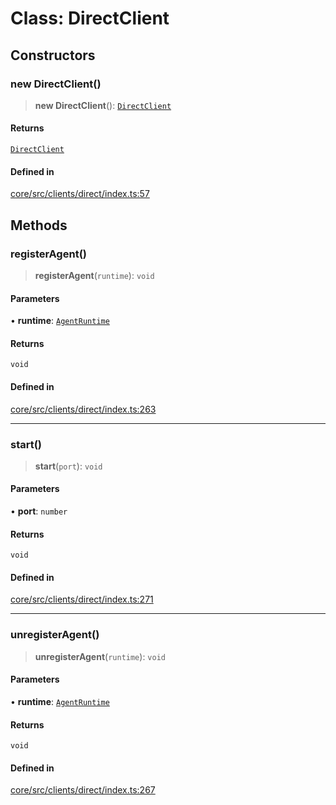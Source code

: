 # Class: DirectClient

## Constructors

### new DirectClient()

> **new DirectClient**(): [`DirectClient`](DirectClient.md)

#### Returns

[`DirectClient`](DirectClient.md)

#### Defined in

[core/src/clients/direct/index.ts:57](https://github.com/ai16z/eliza/blob/c537cb3e848b54fcb914d8ef84924fa5fdeaec66/core/src/clients/direct/index.ts#L57)

## Methods

### registerAgent()

> **registerAgent**(`runtime`): `void`

#### Parameters

• **runtime**: [`AgentRuntime`](AgentRuntime.md)

#### Returns

`void`

#### Defined in

[core/src/clients/direct/index.ts:263](https://github.com/ai16z/eliza/blob/c537cb3e848b54fcb914d8ef84924fa5fdeaec66/core/src/clients/direct/index.ts#L263)

***

### start()

> **start**(`port`): `void`

#### Parameters

• **port**: `number`

#### Returns

`void`

#### Defined in

[core/src/clients/direct/index.ts:271](https://github.com/ai16z/eliza/blob/c537cb3e848b54fcb914d8ef84924fa5fdeaec66/core/src/clients/direct/index.ts#L271)

***

### unregisterAgent()

> **unregisterAgent**(`runtime`): `void`

#### Parameters

• **runtime**: [`AgentRuntime`](AgentRuntime.md)

#### Returns

`void`

#### Defined in

[core/src/clients/direct/index.ts:267](https://github.com/ai16z/eliza/blob/c537cb3e848b54fcb914d8ef84924fa5fdeaec66/core/src/clients/direct/index.ts#L267)
